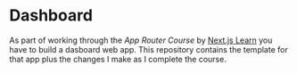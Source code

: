 # Dashboard
As part of working through the *App Router Course* by [Next.js Learn](https://nextjs.org/learn) you have to build a dasboard web app. This repository contains the template for that app plus the changes I make as I complete the course.  
